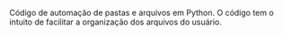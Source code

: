 Código de automação de pastas e arquivos em Python. O código tem o intuito de facilitar a organização dos arquivos do usuário.
